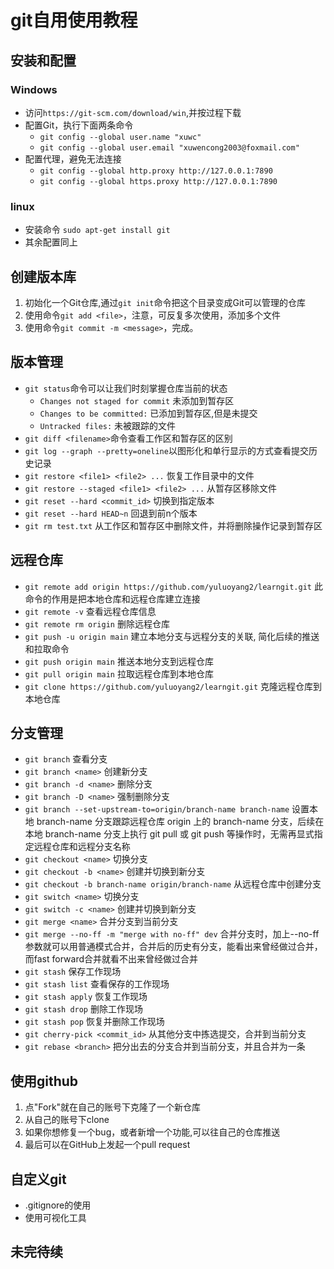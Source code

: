 # git自用使用教程
## 安装和配置
### Windows
* 访问`https://git-scm.com/download/win`,并按过程下载
* 配置Git，执行下面两条命令
  * `git config --global user.name "xuwc"`
  * `git config --global user.email "xuwencong2003@foxmail.com"`
* 配置代理，避免无法连接
  * `git config --global http.proxy http://127.0.0.1:7890`
  * `git config --global https.proxy http://127.0.0.1:7890`
### linux
* 安装命令 `sudo apt-get install git`
* 其余配置同上
## 创建版本库
1. 初始化一个Git仓库,通过`git init`命令把这个目录变成Git可以管理的仓库
2. 使用命令`git add <file>`，注意，可反复多次使用，添加多个文件
3. 使用命令`git commit -m <message>`，完成。
## 版本管理
* `git status`命令可以让我们时刻掌握仓库当前的状态
  * ```Changes not staged for commit``` 未添加到暂存区
  * ```Changes to be committed:``` 已添加到暂存区,但是未提交
  * ```Untracked files:``` 未被跟踪的文件
* `git diff <filename>`命令查看工作区和暂存区的区别
* `git log --graph --pretty=oneline`以图形化和单行显示的方式查看提交历史记录
* `git restore <file1> <file2> ...` 恢复工作目录中的文件
* `git restore --staged <file1> <file2> ...` 从暂存区移除文件
* `git reset --hard <commit_id>` 切换到指定版本
* `git reset --hard HEAD~n` 回退到前n个版本
* `git rm test.txt`   从工作区和暂存区中删除文件，并将删除操作记录到暂存区
## 远程仓库
* `git remote add origin https://github.com/yuluoyang2/learngit.git` 此命令的作用是把本地仓库和远程仓库建立连接
* `git remote -v` 查看远程仓库信息
* `git remote rm origin` 删除远程仓库
* `git push -u origin main` 建立本地分支与远程分支的关联, 简化后续的推送和拉取命令
* `git push origin main` 推送本地分支到远程仓库
* `git pull origin main` 拉取远程仓库到本地仓库
* `git clone https://github.com/yuluoyang2/learngit.git` 克隆远程仓库到本地仓库
## 分支管理
* `git branch` 查看分支
* `git branch <name>` 创建新分支
* `git branch -d <name>` 删除分支
* `git branch -D <name>` 强制删除分支
* `git branch --set-upstream-to=origin/branch-name branch-name` 设置本地 branch-name 分支跟踪远程仓库 origin 上的 branch-name 分支，后续在本地 branch-name 分支上执行 git pull 或 git push 等操作时，无需再显式指定远程仓库和远程分支名称
* `git checkout <name>` 切换分支
* `git checkout -b <name>` 创建并切换到新分支
* `git checkout -b branch-name origin/branch-name` 从远程仓库中创建分支
* `git switch <name>` 切换分支
* `git switch -c <name>` 创建并切换到新分支
* `git merge <name>` 合并分支到当前分支
* `git merge --no-ff -m "merge with no-ff" dev` 合并分支时，加上--no-ff参数就可以用普通模式合并，合并后的历史有分支，能看出来曾经做过合并，而fast forward合并就看不出来曾经做过合并
* `git stash` 保存工作现场
* `git stash list` 查看保存的工作现场
* `git stash apply` 恢复工作现场
* `git stash drop` 删除工作现场
* `git stash pop` 恢复并删除工作现场
* `git cherry-pick <commit_id>` 从其他分支中拣选提交，合并到当前分支
* `git rebase <branch>` 把分出去的分支合并到当前分支，并且合并为一条
## 使用github
1. 点"Fork"就在自己的账号下克隆了一个新仓库
2. 从自己的账号下clone
3. 如果你想修复一个bug，或者新增一个功能,可以往自己的仓库推送
4. 最后可以在GitHub上发起一个pull request
## 自定义git
* .gitignore的使用
* 使用可视化工具
## 未完待续





